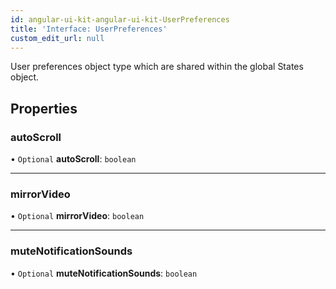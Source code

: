 ```yaml
---
id: angular-ui-kit-angular-ui-kit-UserPreferences
title: 'Interface: UserPreferences'
custom_edit_url: null
---
```


User preferences object type which are
shared within the global States object.

## Properties

### autoScroll

• `Optional` **autoScroll**: `boolean`

___

### mirrorVideo

• `Optional` **mirrorVideo**: `boolean`

___

### muteNotificationSounds

• `Optional` **muteNotificationSounds**: `boolean`


<head>
	<title>Angular UI Kit Interface: UserPreferences</title>
	<meta name="description" content="Learn about the User Preferences interface in Dyte's Angular UI Kit Reference for comprehensive information."/>
</head>
